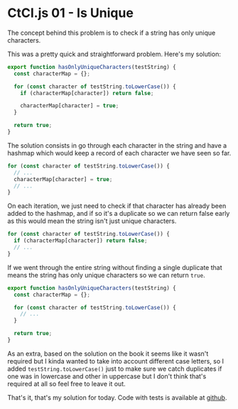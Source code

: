 # CtCI.js 01 - Is Unique

The concept behind this problem is to check if a string has only unique characters.

This was a pretty quick and straightforward problem. Here's my solution:

```javascript
export function hasOnlyUniqueCharacters(testString) {
  const characterMap = {};

  for (const character of testString.toLowerCase()) {
    if (characterMap[character]) return false;

    characterMap[character] = true;
  }

  return true;
}
```

The solution consists in go through each character in the string and have a hashmap which would keep a record of each character we have seen so far.

```javascript
for (const character of testString.toLowerCase()) {
  // ...
  characterMap[character] = true;
  // ...
}
```

On each iteration, we just need to check if that character has already been added to the hashmap, and if so it's a duplicate so we can return false early as this would mean the string isn't just unique characters.

```javascript
for (const character of testString.toLowerCase()) {
  if (characterMap[character]) return false;
  // ...
}
```

If we went through the entire string without finding a single duplicate that means the string has only unique characters so we can return `true`.

```javascript
export function hasOnlyUniqueCharacters(testString) {
  const characterMap = {};

  for (const character of testString.toLowerCase()) {
    // ...
  }

  return true;
}
```

As an extra, based on the solution on the book it seems like it wasn't required but I kinda wanted to take into account different case letters, so I added `testString.toLowerCase()` just to make sure we catch duplicates if one was in lowercase and other in uppercase but I don't think that's required at all so feel free to leave it out.

That's it, that's my solution for today. Code with tests is available at [github](https://github.com/yayudev/ctci-js/tree/master/Chapter%201/01%20-%20Is%20unique).
